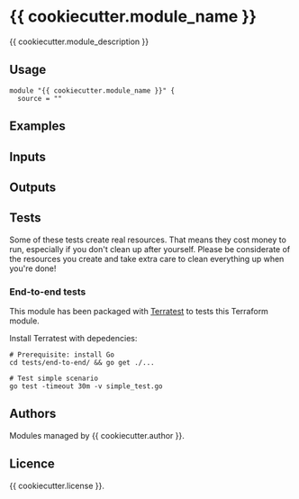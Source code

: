 # {{ cookiecutter.module_name }}

{{ cookiecutter.module_description }}

## Usage

```hcl
module "{{ cookiecutter.module_name }}" {
  source = ""
```

## Examples

## Inputs

## Outputs

## Tests

Some of these tests create real resources. That means they cost money to run, especially if you don't clean up after yourself. Please be considerate of the resources you create and take extra care to clean everything up when you're done!

### End-to-end tests

This module has been packaged with [Terratest](https://github.com/gruntwork-io/terratest) to tests this Terraform module.

Install Terratest with depedencies:

```shell
# Prerequisite: install Go
cd tests/end-to-end/ && go get ./...

# Test simple scenario
go test -timeout 30m -v simple_test.go
```

## Authors

Modules managed by {{ cookiecutter.author }}.

## Licence

{{ cookiecutter.license }}.
